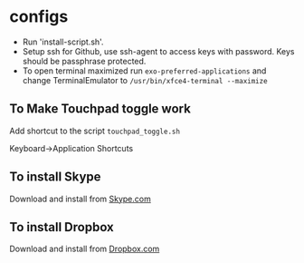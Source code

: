 # configs

* Run 'install-script.sh'.
* Setup ssh for Github, use ssh-agent to access keys with password. Keys
  should be passphrase protected.
* To open terminal maximized run `exo-preferred-applications` and change
  TerminalEmulator to `/usr/bin/xfce4-terminal --maximize`

To Make Touchpad toggle work
----------------------------
Add shortcut to the script `touchpad_toggle.sh`

Keyboard->Application Shortcuts

To install Skype
----------------
Download and install from [Skype.com](https://skype.com)

To install Dropbox
------------------
Download and install from [Dropbox.com](https://www.dropbox.com/install-linux)
